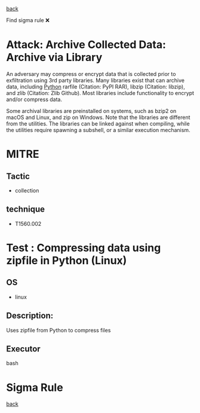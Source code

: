 
[back](../index.md)

Find sigma rule :x: 

# Attack: Archive Collected Data: Archive via Library 

An adversary may compress or encrypt data that is collected prior to exfiltration using 3rd party libraries. Many libraries exist that can archive data, including [Python](https://attack.mitre.org/techniques/T1059/006) rarfile (Citation: PyPI RAR), libzip (Citation: libzip), and zlib (Citation: Zlib Github). Most libraries include functionality to encrypt and/or compress data.

Some archival libraries are preinstalled on systems, such as bzip2 on macOS and Linux, and zip on Windows. Note that the libraries are different from the utilities. The libraries can be linked against when compiling, while the utilities require spawning a subshell, or a similar execution mechanism.

# MITRE
## Tactic
  - collection


## technique
  - T1560.002


# Test : Compressing data using zipfile in Python (Linux)
## OS
  - linux


## Description:
Uses zipfile from Python to compress files


## Executor
bash

# Sigma Rule


[back](../index.md)
